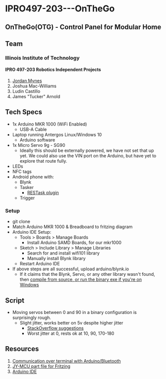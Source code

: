 # IPRO497-203---OnTheGo

## OnTheGo(OTG) - Control Panel for Modular Home

## Team
### Illinois Institute of Technology
#### IPRO 497-203 Robotics Independent Projects

1. [Jordan Mynes](http://mynes.me)
2. Joshua Mac-Williams
3. Ludin Castillo
4. James "Tucker" Arnold  

## Tech Specs
* 1x Arduino MKR 1000 (WiFi Enabled)
  * USB-A Cable
* Laptop running Antergos Linux/Windows 10
  * Arduino software
* 1x Micro Servo 9g - SG90
  * Ideally this should be externally powered, we have not set that up yet. We could also use the VIN port on the Arduino, but have yet to explore that route fully.
* LEDs
* NFC tags
* Android phone with:
  * Blynk
  * Tasker
    * [RESTask plugin](https://play.google.com/store/apps/details?id=com.freehaha.restask&hl=en)
  * Trigger

### Setup
* git clone
* Match Arduino MKR 1000 & Breadboard to fritzing diagram
* Arduino IDE Setup:
  * Tools > Boards > Manage Boards
    * Install Arduino SAMD Boards, for our mkr1000
  * Sketch > Include Library > Manage Libraries
    * Search for and install wifi101 library
    * Manually install Blynk library
  * Restart Arduino IDE
* If above steps are all successful, upload arduino/blynk.io
  * If it claims that the Blynk, Servo, or any other library wasn't found, then [compile from source, or run the binary exe if you're on Windows](https://www.arduino.cc/en/Main/Software)

## Script
* Moving servos between 0 and 90 in a binary configuration is surprisingly rough.
  * Slight jitter, works better on 5v despite higher jitter
    * [StackOverflow
suggestions](https://electronics.stackexchange.com/questions/77502/is-there-a-way-to-stop-servos-from-shaking)
    * Worst jitter at 0, rests ok at 10, 90, 170-180

## Resources
1. [Communication over terminal with Arduino/Bluetooth](https://www.tautvidas.com/blog/2015/12/easy-arduino-bluetooth-communication-with-jy-mcu/)
2. [JY-MCU part file for Fritzing](https://github.com/RafaGS/Fritzing/blob/master/Bluetooth%20HC-06.fzpz)
3. [Arduino IDE](https://www.arduino.cc/en/Main/Software)
